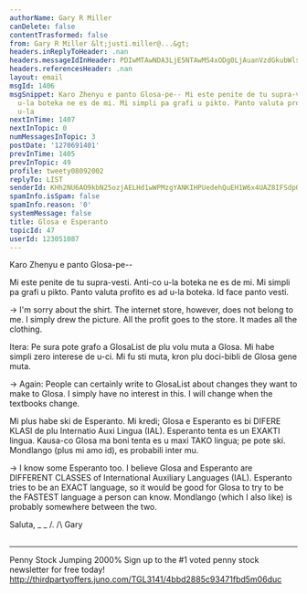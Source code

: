 ```yaml
---
authorName: Gary R Miller
canDelete: false
contentTrasformed: false
from: Gary R Miller &lt;justi.miller@...&gt;
headers.inReplyToHeader: .nan
headers.messageIdInHeader: PDIwMTAwNDA3LjE5NTAwMS4xODg0LjAuanVzdGkubWlsbGVyQGp1bm8uY29tPg==
headers.referencesHeader: .nan
layout: email
msgId: 1406
msgSnippet: Karo Zhenyu e panto Glosa-pe-- Mi este penite de tu supra-vesti. Anti-co
  u-la boteka ne es de mi. Mi simpli pa grafi u pikto. Panto valuta profito es ad
  u-la
nextInTime: 1407
nextInTopic: 0
numMessagesInTopic: 3
postDate: '1270691401'
prevInTime: 1405
prevInTopic: 49
profile: tweety08092002
replyTo: LIST
senderId: KHh2NU6AO9kbN25ozjAELHd1wWPMzgYANKIHPUedehQuEH1W6x4UAZ8IFSdpQ2v3HsX7tW2P9lvlu8e-TNDe9VF2swCT85pmX4hP5Q
spamInfo.isSpam: false
spamInfo.reason: '0'
systemMessage: false
title: Glosa e Esperanto
topicId: 47
userId: 123051087
---
```


Karo Zhenyu e panto Glosa-pe--

Mi este penite de tu supra-vesti. Anti-co u-la boteka ne es de mi. Mi
simpli pa grafi u pikto. Panto valuta profito es ad u-la boteka. Id face
panto vesti.

-> I'm sorry about the shirt. The internet store, however, does not
belong to me. I simply drew the picture. All the profit goes to the
store. It mades all the clothing.

Itera: Pe sura pote grafo a GlosaList de plu volu muta a Glosa. Mi habe
simpli zero interese de u-ci. Mi fu sti muta, kron plu doci-bibli de
Glosa gene muta.

-> Again: People can certainly write to GlosaList about changes they want
to make to Glosa. I simply have no interest in this. I will change when
the textbooks change.

Mi plus habe ski de Esperanto. Mi kredi; Glosa e Esperanto es bi DIFERE
KLASI de plu Internatio Auxi Lingua (IAL). Esperanto tenta es un EXAKTI
lingua. Kausa-co Glosa ma boni tenta es u maxi TAKO lingua; pe pote ski.
Mondlango (plus mi amo id), es probabili inter mu.

-> I know some Esperanto too. I believe Glosa and Esperanto are DIFFERENT
CLASSES of International Auxiliary Languages (IAL). Esperanto tries to be
an EXACT language, so it would be good for Glosa to try to be the FASTEST
language a person can know. Mondlango (which I also like) is probably
somewhere between the two.

Saluta,
_ _
/.
/\   Gary
##
____________________________________________________________
Penny Stock Jumping 2000%
Sign up to the #1 voted penny stock newsletter for free today!
http://thirdpartyoffers.juno.com/TGL3141/4bbd2885c93471fbd5m06duc

